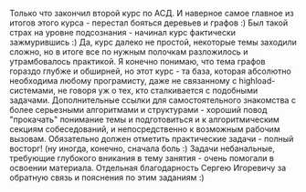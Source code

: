Только что закончил второй курс по АСД. И наверное самое главное из итогов этого курса - перестал бояться деревьев и графов :) Был такой страх на уровне подсознания - начинал курс фактически зажмурившись :)
Да, курс далеко не простой, некоторые темы заходили сложно, но в итоге все по нужным полочкам разложилось и утрамбовалось практикой. Я конечно понимаю, что тема графов гораздо глубже и обширней, но этот курс - та база, которая абсолютно необходима любому програмисту, даже не связанному с highload-системами, не говоря уж о тех, кто сталкивается с подобными задачами. 
Дополнительные ссылки для самостоятельного знакомства с более серьезными алгоритмами и структурами - хороший повод "прокачать" понимание темы и подготовиться и к алгоритмическим секциям собеседований, и непосредственно к возможным рабочим вызовам.
Обязательно должен отметить практические задачи - полный восторг! (ну иногда, конечно, сначала боль :) Задачи небанальные, требующие глубокого вникания в тему занятия - очень помогали в освоении материала. 
Отдельная благодарность Сергею Игоревичу за обратную связь и пояснения по этим заданиям :)

